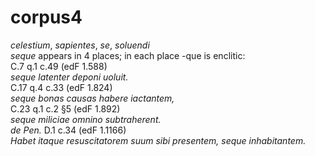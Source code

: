 corpus4
=======
_celestium_, _sapientes_, _se_, _soluendi_  
_seque_ appears in 4 places; in each place -que is enclitic:  
C.7 q.1 c.49 (edF 1.588)  
_seque latenter deponi uoluit._  
C.17 q.4 c.33 (edF 1.824)  
_seque bonas causas habere iactantem,_  
C.23 q.1 c.2 §5 (edF 1.892)  
_seque miliciae omnino subtraherent._  
_de Pen._ D.1 c.34 (edF 1.1166)  
_Habet itaque resuscitatorem suum sibi presentem, seque inhabitantem._  
